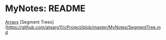 # MyNotes: README
[Arrays](https://github.com/atgarg11/cProject/blob/master/MyNotes/Arrays.md)
[Segment Trees](https://github.com/atgarg11/cProject/blob/master/MyNotes/SegmentTree.md
